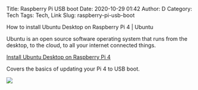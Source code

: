 Title: Raspberry Pi USB boot
Date: 2020-10-29 01:42
Author: D
Category: Tech
Tags: Tech, Link
Slug: raspberry-pi-usb-boot

How to install Ubuntu Desktop on Raspberry Pi 4 | Ubuntu

Ubuntu is an open source software operating system that runs from the desktop, to the cloud, to all your internet connected things.

[Install Ubuntu Desktop on Raspberry Pi 4](https://ubuntu.com/tutorials/how-to-install-ubuntu-desktop-on-raspberry-pi-4#4-optional-usb-boot)

Covers the basics of updating your Pi 4 to USB boot.

![](https://assets.ubuntu.com/v1/17b68252-apple-touch-icon-180x180-precomposed-ubuntu.png)